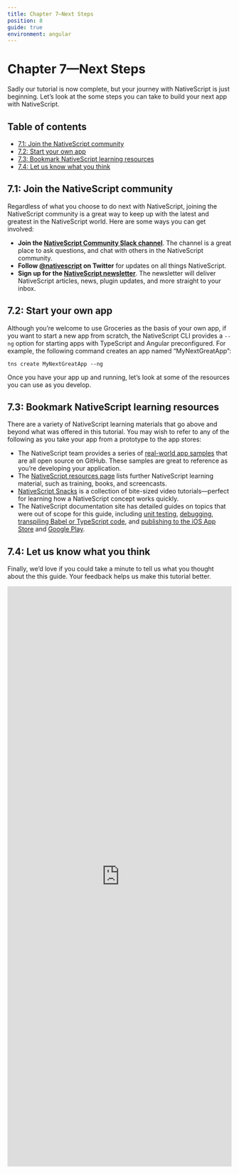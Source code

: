 ```yaml
---
title: Chapter 7—Next Steps
position: 8
guide: true
environment: angular
---
```


# Chapter 7—Next Steps

Sadly our tutorial is now complete, but your journey with NativeScript is just beginning. Let’s look at the some steps you can take to build your next app with NativeScript.

## Table of contents

- [7.1: Join the NativeScript community](#71-join-the-nativescript-community)
- [7.2: Start your own app](#72-start-your-own-app)
- [7.3: Bookmark NativeScript learning resources](#73-bookmark-nativescript-learning-resources)
- [7.4: Let us know what you think](#74-let-us-know-what-you-think)

## 7.1: Join the NativeScript community

Regardless of what you choose to do next with NativeScript, joining the NativeScript community is a great way to keep up with the latest and greatest in the NativeScript world. Here are some ways you can get involved:

- **Join the [NativeScript Community Slack channel](http://developer.telerik.com/wp-login.php?action=slack-invitation)**. The channel is a great place to ask questions, and chat with others in the NativeScript community.
- **Follow [@nativescript](https://twitter.com/nativescript) on Twitter** for updates on all things NativeScript.
- **Sign up for the [NativeScript newsletter](https://www.nativescript.org/nativescript-newsletter)**. The newsletter will deliver NativeScript articles, news, plugin updates, and more straight to your inbox.

## 7.2: Start your own app

Although you’re welcome to use Groceries as the basis of your own app, if you want to start a new app from scratch, the NativeScript CLI provides a `--ng` option for starting apps with TypeScript and Angular preconfigured. For example, the following command creates an app named “MyNextGreatApp”:

```
tns create MyNextGreatApp --ng
```

Once you have your app up and running, let’s look at some of the resources you can use as you develop.

## 7.3: Bookmark NativeScript learning resources

There are a variety of NativeScript learning materials that go above and beyond what was offered in this tutorial. You may wish to refer to any of the following as you take your app from a prototype to the app stores:

- The NativeScript team provides a series of [real-world app samples](https://www.nativescript.org/app-samples-with-code) that are all open source on GitHub. These samples are great to reference as you’re developing your application.
- The [NativeScript resources page](https://www.nativescript.org/resources) lists further NativeScript learning material, such as training, books, and screencasts.
- [NativeScript Snacks](http://www.nativescriptsnacks.com/) is a collection of bite-sized video tutorials—perfect for learning how a NativeScript concept works quickly.
- The NativeScript documentation site has detailed guides on topics that were out of scope for this guide, including [unit testing](http://docs.nativescript.org/core-concepts/testing), [debugging](http://docs.nativescript.org/core-concepts/debugging), [transpiling Babel or TypeScript code](http://docs.nativescript.org/core-concepts/transpilers), and [publishing to the iOS App Store](http://docs.nativescript.org/core-concepts/publishing-ios-apps) and [Google Play](http://docs.nativescript.org/core-concepts/publishing-android-apps).

## 7.4: Let us know what you think

Finally, we’d love if you could take a minute to tell us what you thought about the this guide. Your feedback helps us make this tutorial better.

<iframe src="https://docs.google.com/forms/d/1r0q8YJ7yzXcDClfu29FTFITvU1_x-2MdGjZBMPrSXCw/viewform?embedded=true" width="760" height="1300" style="max-width: 100%;" frameborder="0" marginheight="0" marginwidth="0">Loading...</iframe>
